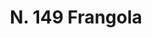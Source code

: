 ---
title: "N. 149 Frangola"
permalink: "/edition/plant149/"
plant-name: "N. 149"
plant-number: "149"
plant-xml: "/assets/xml/plant149.xml"
plant-img1: "/assets/img/plant149_verso.jpg"
plant-img2: "/assets/img/plant149.jpg"
plant-title: "N. 149 Frangola"
plant-wfo-link: ""
plant-kew-link: ""
plant-taxon-content: ""
layout: single-xml
---